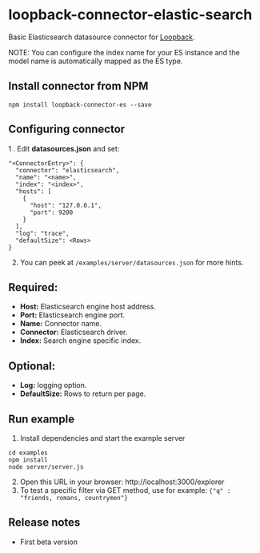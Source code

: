 # loopback-connector-elastic-search

Basic Elasticsearch datasource connector for [Loopback](http://strongloop.com/node-js/loopback/).

NOTE: You can configure the index name for your ES instance and the model name is automatically mapped as the ES type.

## Install connector from NPM

    npm install loopback-connector-es --save

## Configuring connector

1 . Edit **datasources.json** and set:

  ```
"<ConnectorEntry>": {
    "connector": "elasticsearch",
    "name": "<name>",
    "index": "<index>",
    "hosts": [
      {
        "host": "127.0.0.1",
        "port": 9200
      }
    ],
    "log": "trace",
    "defaultSize": <Rows>
}
  ```
2. You can peek at `/examples/server/datasources.json` for more hints.

Required:
---------
- **Host:** Elasticsearch engine host address.
- **Port:** Elasticsearch engine port.
- **Name:** Connector name.
- **Connector:** Elasticsearch driver.
- **Index:** Search engine specific index.

Optional:
---------
- **Log:** logging option.
- **DefaultSize:** Rows to return per page.

## Run example

1. Install dependencies and start the example server

  ```
cd examples
npm install
node server/server.js
  ```
2. Open this URL in your browser: http://localhost:3000/explorer
3. To test a specific filter via GET method, use for example: `{"q" : "friends, romans, countrymen"}`

## Release notes

  * First beta version
